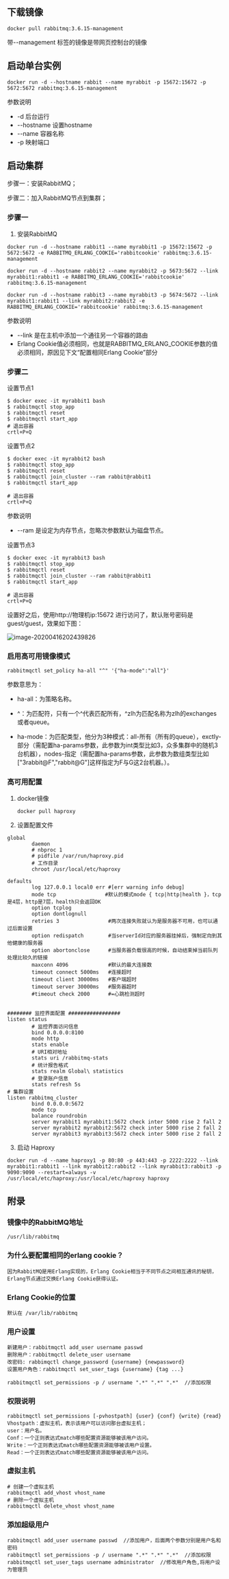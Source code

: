 ##  下载镜像

```shell
docker pull rabbitmq:3.6.15-management
```

带--management 标签的镜像是带网页控制台的镜像

## 启动单台实例

```shell
docker run -d --hostname rabbit --name myrabbit -p 15672:15672 -p 5672:5672 rabbitmq:3.6.15-management
```

参数说明

* -d 后台运行
* --hostname  设置hostname
* --name 容器名称
* -p 映射端口

## 启动集群

步骤一：安装RabbitMQ；

步骤二：加入RabbitMQ节点到集群；

### 步骤一

1. 安装RabbitMQ

```shell
docker run -d --hostname rabbit1 --name myrabbit1 -p 15672:15672 -p 5672:5672 -e RABBITMQ_ERLANG_COOKIE='rabbitcookie' rabbitmq:3.6.15-management
```

```shell
docker run -d --hostname rabbit2 --name myrabbit2 -p 5673:5672 --link myrabbit1:rabbit1 -e RABBITMQ_ERLANG_COOKIE='rabbitcookie' rabbitmq:3.6.15-management
```

```shell
docker run -d --hostname rabbit3 --name myrabbit3 -p 5674:5672 --link myrabbit1:rabbit1 --link myrabbit2:rabbit2 -e RABBITMQ_ERLANG_COOKIE='rabbitcookie' rabbitmq:3.6.15-management
```

参数说明

* --link 是在主机中添加一个通往另一个容器的路由
* Erlang Cookie值必须相同，也就是RABBITMQ_ERLANG_COOKIE参数的值必须相同，原因见下文“配置相同Erlang Cookie”部分

### 步骤二

设置节点1

```shell
$ docker exec -it myrabbit1 bash
$ rabbitmqctl stop_app
$ rabbitmqctl reset
$ rabbitmqctl start_app
# 退出容器
crtl+P+Q
```

设置节点2

```shell
$ docker exec -it myrabbit2 bash
$ rabbitmqctl stop_app
$ rabbitmqctl reset
$ rabbitmqctl join_cluster --ram rabbit@rabbit1
$ rabbitmqctl start_app

# 退出容器
crtl+P+Q
```

参数说明

* --ram 是设定为内存节点，忽略次参数默认为磁盘节点。

设置节点3

```shell
$ docker exec -it myrabbit3 bash
$ rabbitmqctl stop_app
$ rabbitmqctl reset
$ rabbitmqctl join_cluster --ram rabbit@rabbit1
$ rabbitmqctl start_app

# 退出容器
crtl+P+Q
```

设置好之后，使用http://物理机ip:15672 进行访问了，默认账号密码是guest/guest，效果如下图：

![image-20200416202439826](https://ning-wang.oss-cn-beijing.aliyuncs.com/blog-images/image-20200416202439826.png?x-oss-process=style/default)
### 启用高可用镜像模式

```shell
rabbitmqctl set_policy ha-all "^" '{"ha-mode":"all"}'
```

参数意思为：

* ha-all：为策略名称。

* ^：为匹配符，只有一个^代表匹配所有，^zlh为匹配名称为zlh的exchanges或者queue。

* ha-mode：为匹配类型，他分为3种模式：all-所有（所有的queue），exctly-部分（需配置ha-params参数，此参数为int类型比如3，众多集群中的随机3台机器），nodes-指定（需配置ha-params参数，此参数为数组类型比如["3rabbit@F","rabbit@G"]这样指定为F与G这2台机器。）。

### 高可用配置

1. docker镜像

   ```shell
   docker pull haproxy
   ```

2.  设置配置文件

   ```text
   global
           daemon
           # nbproc 1
           # pidfile /var/run/haproxy.pid
           # 工作目录
           chroot /usr/local/etc/haproxy
   
   defaults
           log 127.0.0.1 local0 err #[err warning info debug]
           mode tcp                #默认的模式mode { tcp|http|health }，tcp是4层，http是7层，health只会返回OK
           option tcplog
           option dontlognull
           retries 3                #两次连接失败就认为是服务器不可用，也可以通过后面设置
           option redispatch        #当serverId对应的服务器挂掉后，强制定向到其他健康的服务器
           option abortonclose      #当服务器负载很高的时候，自动结束掉当前队列处理比较久的链接
           maxconn 4096             #默认的最大连接数
           timeout connect 5000ms   #连接超时
           timeout client 30000ms   #客户端超时
           timeout server 30000ms   #服务器超时
           #timeout check 2000      #=心跳检测超时
   
   
   ######## 监控界面配置 #################
   listen status
           # 监控界面访问信息
           bind 0.0.0.0:8100
           mode http
           stats enable
           # URI相对地址
           stats uri /rabbitmq-stats
           # 统计报告格式
           stats realm Global\ statistics
           # 登录账户信息
           stats refresh 5s
   # 集群设置
   listen rabbitmq_cluster
           bind 0.0.0.0:5672
           mode tcp
           balance roundrobin
           server myrabbit1 myrabbit1:5672 check inter 5000 rise 2 fall 2
           server myrabbit2 myrabbit2:5672 check inter 5000 rise 2 fall 2
           server myrabbit3 myrabbit3:5672 check inter 5000 rise 2 fall 2
   ```

3.  启动 Haproxy

```shell
docker run -d --name haproxy1 -p 80:80 -p 443:443 -p 2222:2222 --link myrabbit1:rabbit1 --link myrabbit2:rabbit2 --link myrabbit3:rabbit3 -p 9090:9090 --restart=always -v /usr/local/etc/haproxy:/usr/local/etc/haproxy haproxy
```



## 附录

### 镜像中的RabbitMQ地址

```shell
/usr/lib/rabbitmq
```

### 为什么要配置相同的erlang cookie？

```text
因为RabbitMQ是用Erlang实现的，Erlang Cookie相当于不同节点之间相互通讯的秘钥，Erlang节点通过交换Erlang Cookie获得认证。
```

### Erlang Cookie的位置

```text
默认在 /var/lib/rabbitmq
```

### 用户设置

```shell
新建用户：rabbitmqctl add_user username passwd
删除用户：rabbitmqctl delete_user username
改密码: rabbimqctl change_password {username} {newpassword}
设置用户角色：rabbitmqctl set_user_tags {username} {tag ...}

rabbitmqctl set_permissions -p / username ".*" ".*" ".*"  //添加权限
```

### 权限说明

```shell
rabbitmqctl set_permissions [-pvhostpath] {user} {conf} {write} {read}
Vhostpath：虚拟主机，表示该用户可以访问那台虚拟主机；
user：用户名。
Conf：一个正则表达式match哪些配置资源能够被该用户访问。
Write：一个正则表达式match哪些配置资源能够被该用户设置。
Read：一个正则表达式match哪些配置资源能够被该用户访问。
```

### 虚拟主机

```shell
# 创建一个虚拟主机
rabbitmqctl add_vhost vhost_name
# 删除一个虚拟主机
rabbitmqctl delete_vhost vhost_name
```

### 添加超级用户

```shell
rabbitmqctl add_user username passwd  //添加用户，后面两个参数分别是用户名和密码
rabbitmqctl set_permissions -p / username ".*" ".*" ".*"  //添加权限
rabbitmqctl set_user_tags username administrator  //修改用户角色,将用户设为管理员
```